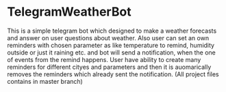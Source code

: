 # TelegramWeatherBot
This is a simple telegram bot which designed to make a weather forecasts and answer on user questions about weather.
Also user can set an own reminders with chosen parameter as like temperature to remind, humidity outside or just it raining etc. and bot will send a notification, when the one of events from the remind happens. User have ability to create many reminders for different cityes and parameters and then it is auomarically removes the reminders which already sent the notification.
(All project files contains in master branch)
